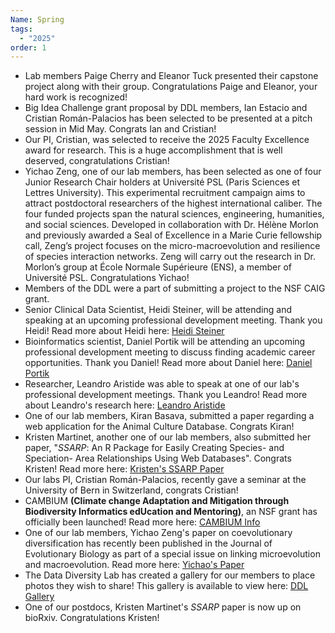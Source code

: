 ```yaml
---
Name: Spring
tags:
  - "2025"
order: 1
---
```

* Lab members Paige Cherry and Eleanor Tuck presented their capstone project along with their group. Congratulations Paige and Eleanor, your hard work is recognized!
* Big Idea Challenge grant proposal by DDL members, Ian Estacio and Cristian Román-Palacios has been selected to be presented at a pitch session in Mid May. Congrats Ian and Cristian! 
* Our PI, Cristian, was selected to receive the 2025 Faculty Excellence award for research. This is a huge accomplishment that is well deserved, congratulations Cristian! 
* Yichao Zeng, one of our lab members, has been selected as one of four Junior Research Chair holders at Université PSL (Paris Sciences et Lettres University). This experimental recruitment campaign aims to attract postdoctoral researchers of the highest international caliber. The four funded projects span the natural sciences, engineering, humanities, and social sciences. Developed in collaboration with Dr. Hélène Morlon and previously awarded a Seal of Excellence in a Marie Curie fellowship call, Zeng’s project focuses on the micro-macroevolution and resilience of species interaction networks. Zeng will carry out the research in Dr. Morlon’s group at École Normale Supérieure (ENS), a member of Université PSL. Congratulations Yichao!
* Members of the DDL were a part of submitting a project to the NSF CAIG grant.
* Senior Clinical Data Scientist, Heidi Steiner, will be attending and speaking at an upcoming professional development meeting. Thank you Heidi! Read more about Heidi here: [Heidi Steiner](https://heidiesteiner.netlify.app/)
* Bioinformatics scientist, Daniel Portik will be attending an upcoming professional development meeting to discuss finding academic career opportunities. Thank you Daniel! Read more about Daniel here: [Daniel Portik](https://scholar.google.com/citations?user=xZFaH9oAAAAJ&hl=en)
* Researcher, Leandro Aristide was able to speak at one of our lab's professional development meetings. Thank you Leandro! Read more about Leandro's research here: [Leandro Aristide](https://scholar.google.com/citations?user=6t56KMIAAAAJ&hl=es)
* One of our lab members, Kiran Basava, submitted a paper regarding a web application for the Animal Culture Database. Congrats Kiran!
* Kristen Martinet, another one of our lab members, also submitted her paper, "*SSARP*: An R Package for Easily Creating Species- and Speciation- Area Relationships Using Web Databases". Congrats Kristen! Read more here: [Kristen's SSARP Paper ](https://www.biorxiv.org/content/10.1101/2024.12.31.630948v1)[](https://www.biorxiv.org/content/10.1101/2024.12.31.630948v1)
* Our labs PI, Cristian Román-Palacios, recently gave a seminar at the University of Bern in Switzerland, congrats Cristian!
* CAMBIUM **(Climate change Adaptation and Mitigation through Biodiversity Informatics edUcation and Mentoring)**, an NSF grant has officially been launched! Read more here: [CAMBIUM Info](https://cambium.arizona.edu/)
* One of our lab members, Yichao Zeng's paper on coevolutionary diversification has recently been published in the Journal of Evolutionary Biology as part of a special issue on linking microevolution and macroevolution. Read more here: [Yichao's Paper](https://academic.oup.com/jeb/issue/37/12)
* The Data Diversity Lab has created a gallery for our members to place photos they wish to share! This gallery is available to view here: [DDL Gallery](https://nextcloud.datadiversitylab.synology.me/apps/memories/s/jCtTKgq96fb37d2)[](https://nextcloud.datadiversitylab.synology.me/apps/memories/s/jCtTKgq96fb37d2) 
* One of our postdocs, Kristen Martinet's *SSARP* paper is now up on bioRxiv. Congratulations Kristen!
